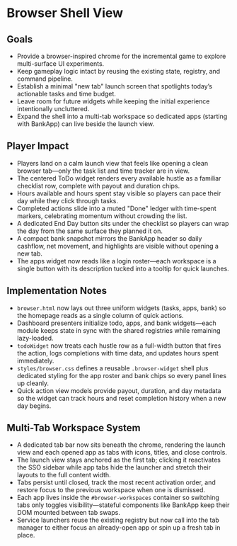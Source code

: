 # Browser Shell View

## Goals
- Provide a browser-inspired chrome for the incremental game to explore multi-surface UI experiments.
- Keep gameplay logic intact by reusing the existing state, registry, and command pipeline.
- Establish a minimal "new tab" launch screen that spotlights today’s actionable tasks and time budget.
- Leave room for future widgets while keeping the initial experience intentionally uncluttered.
- Expand the shell into a multi-tab workspace so dedicated apps (starting with BankApp) can live beside the launch view.

## Player Impact
- Players land on a calm launch view that feels like opening a clean browser tab—only the task list and time tracker are in view.
- The centered ToDo widget renders every available hustle as a familiar checklist row, complete with payout and duration chips.
- Hours available and hours spent stay visible so players can pace their day while they click through tasks.
- Completed actions slide into a muted "Done" ledger with time-spent markers, celebrating momentum without crowding the list.
- A dedicated End Day button sits under the checklist so players can wrap the day from the same surface they planned it on.
- A compact bank snapshot mirrors the BankApp header so daily cashflow, net movement, and highlights are visible without opening a new tab.
- The apps widget now reads like a login roster—each workspace is a single button with its description tucked into a tooltip for quick launches.

## Implementation Notes
- `browser.html` now lays out three uniform widgets (tasks, apps, bank) so the homepage reads as a single column of quick actions.
- Dashboard presenters initialize todo, apps, and bank widgets—each module keeps state in sync with the shared registries while remaining lazy-loaded.
- `todoWidget` now treats each hustle row as a full-width button that fires the action, logs completions with time data, and updates hours spent immediately.
- `styles/browser.css` defines a reusable `.browser-widget` shell plus dedicated styling for the app roster and bank chips so every panel lines up cleanly.
- Quick action view models provide payout, duration, and day metadata so the widget can track hours and reset completion history when a new day begins.

## Multi-Tab Workspace System
- A dedicated tab bar now sits beneath the chrome, rendering the launch view and each opened app as tabs with icons, titles, and close controls.
- The launch view stays anchored as the first tab; clicking it reactivates the SSO sidebar while app tabs hide the launcher and stretch their layouts to the full content width.
- Tabs persist until closed, track the most recent activation order, and restore focus to the previous workspace when one is dismissed.
- Each app lives inside the `#browser-workspaces` container so switching tabs only toggles visibility—stateful components like BankApp keep their DOM mounted between tab swaps.
- Service launchers reuse the existing registry but now call into the tab manager to either focus an already-open app or spin up a fresh tab in place.
